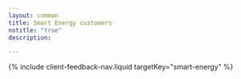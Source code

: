 ```yaml
---
layout: common
title: Smart Energy customers
notitle: "true"
description:

---
```


{% include client-feedback-nav.liquid targetKey="smart-energy" %}